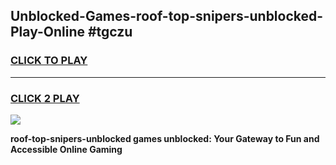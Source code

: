 
## Unblocked-Games-roof-top-snipers-unblocked-Play-Online #tgczu
<h3>
<a href="https://news.freeplayer.one?title=roof-top-snipers-unblocked&ref=3">CLICK TO PLAY</a></h3>
<hr>

<h3>
<a href="https://news.freeplayer.one?title=roof-top-snipers-unblocked&ref=3">CLICK 2 PLAY</a>
  
</h3>

<a href="https://news.freeplayer.one?title=roof-top-snipers-unblocked&ref=3"><img src="https://clearcache.store/games.png"></a>


**roof-top-snipers-unblocked games unblocked: Your Gateway to Fun and Accessible Online Gaming**
